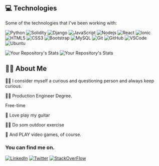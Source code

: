 ## 💻 Technologies 

Some of the technologies that I've been working with:

![Python](https://img.shields.io/badge/-Python-3776AB?style=flat-square&logo=Python&logoColor=white)
![Solidity](https://img.shields.io/badge/-Solidity-363636?style=flat-square&logo=Solidity)
![Django](https://img.shields.io/badge/-Django-092E20?style=flat-square&logo=Django)
![JavaScript](https://img.shields.io/badge/-JavaScript-black?style=flat-square&logo=javascript)
![Nodejs](https://img.shields.io/badge/-Nodejs-339933?style=flat-square&logo=Node.js&logoColor=white)
![React](https://img.shields.io/badge/-React-61DAFB?style=flat-square&logo=React&logoColor=white)
![Ionic](https://img.shields.io/badge/-Ionic-3880FF?style=flat-square&logo=Ionic&logoColor=white)
![HTML5](https://img.shields.io/badge/-HTML5-E34F26?style=flat-square&logo=html5&logoColor=white)
![CSS3](https://img.shields.io/badge/-CSS3-1572B6?style=flat-square&logo=css3)
![Bootstrap](https://img.shields.io/badge/-Bootstrap-563D7C?style=flat-square&logo=bootstrap&logoColor=white)
![MySQL](https://img.shields.io/badge/-MySQL-4479A1?style=flat-square&logo=mysql&logoColor=white)
![Git](https://img.shields.io/badge/-Git-black?style=flat-square&logo=git)
![GitHub](https://img.shields.io/badge/-GitHub-181717?style=flat-square&logo=github)
![VSCode](https://img.shields.io/badge/-VSCode-007ACC?style=flat-square&logo=visual-studio-code&logoColor=white)
![Ubuntu](https://img.shields.io/badge/-Ubuntu-E95420?style=flat-square&logo=Ubuntu&logoColor=white)



![Your Repository's Stats](https://github-readme-stats.vercel.app/api/top-langs/?username=flavioepimentel&theme=white-blue)
![Your Repository's Stats](https://github-readme-stats.vercel.app/api?username=flavioepimentel&show_icons=true)

##  👨‍💻 About Me

🕵️‍♂️ I consider myself a curious and questioning person and always keep curious.

👨‍🎓 Production Engineer Degree.
  
Free-time

🎸 Love play my guitar 

🏃🏻  Do som outdoor exercise

👾  And PLAY vídeo games, of course.

### You can find me on.
[![LinkedIn](https://img.shields.io/badge/-Linkedin-blue?style=flat-square&logo=Linkedin&logoColor=white&link=https://www.linkedin.com/in/flavioepimentel/)](https://www.linkedin.com/in/flavioepimentel/)
[![Twitter](https://img.shields.io/twitter/follow/FlvioEPimentel1?style=social)](https://twitter.com/FlvioEPimentel1)
[![StackOverFlow](https://img.shields.io/badge/-StackOverFlow-F58025?style=flat-square&logo=StackOverFlow&logoColor=white)](https://stackoverflow.com/users/13225444/ericksan-pimentel?tab=profile)
